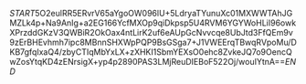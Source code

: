 $START$5O2eulRR5ERvrV65aYgoOW096lU+5LdryaTYunuXc01MXWWTAhJGMZLk4p+Na9AnIg+a2EG166YcfMXOp9qiDkpsp5U4RVM6YGYWoHLiI96owkXPrzddGKzV3QWBiR2OkOax4ntLirK2uf6eAUpGcNvvcqe8UbJtd3FfQEm9v9zErBHEvhmh7ipc8MBnnSHXWpPQP9BsGSga7+J1VWEErqTBwqRVpoMu/DKB7gfqIxaQ4/zbyCTIqMbYxLX+zXHKI1SbmYEXsO0ehc8ZvkeJQ7o9OencQwZosYtqKD4zENrsigX+yp4p2890PAS3LMjReuDIEBoF522Oj/wouIYtnA==$END$